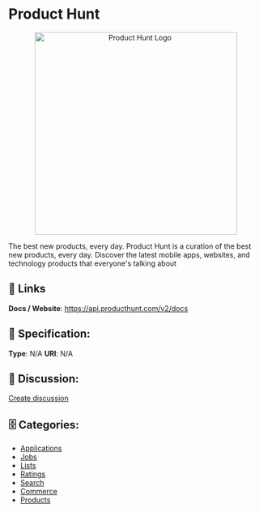 # Product Hunt
<p align="center">
    <img width="400" src="https://raw.githubusercontent.com/apis-list/apis-list/main/apis/product-hunt/logo_256x256.png" alt="Product Hunt Logo"/>
</p>

The best new products, every day. Product Hunt is a curation of the best new products, every day. Discover the latest mobile apps, websites, and technology products that everyone's talking about

##  🔗 Links
**Docs / Website**: https://api.producthunt.com/v2/docs

## 🧬 Specification:
**Type**: N/A
**URI**: N/A

## 💬 Discussion:
[Create discussion](https://github.com/apis-list/apis-list/discussions/new)

## 🗄️ Categories:
- [Applications](https://github.com/apis-list/apis-list#applications)
- [Jobs](https://github.com/apis-list/apis-list#jobs)
- [Lists](https://github.com/apis-list/apis-list#lists)
- [Ratings](https://github.com/apis-list/apis-list#ratings)
- [Search](https://github.com/apis-list/apis-list#search)
- [Commerce](https://github.com/apis-list/apis-list#commerce)
- [Products](https://github.com/apis-list/apis-list#products)







